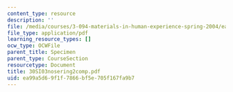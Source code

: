 ```yaml
---
content_type: resource
description: ''
file: /media/courses/3-094-materials-in-human-experience-spring-2004/ea99a5d69f1f7866bf5e705f167fa9b7_30SI03nosering2comp.pdf
file_type: application/pdf
learning_resource_types: []
ocw_type: OCWFile
parent_title: Specimen
parent_type: CourseSection
resourcetype: Document
title: 30SI03nosering2comp.pdf
uid: ea99a5d6-9f1f-7866-bf5e-705f167fa9b7
---
```

